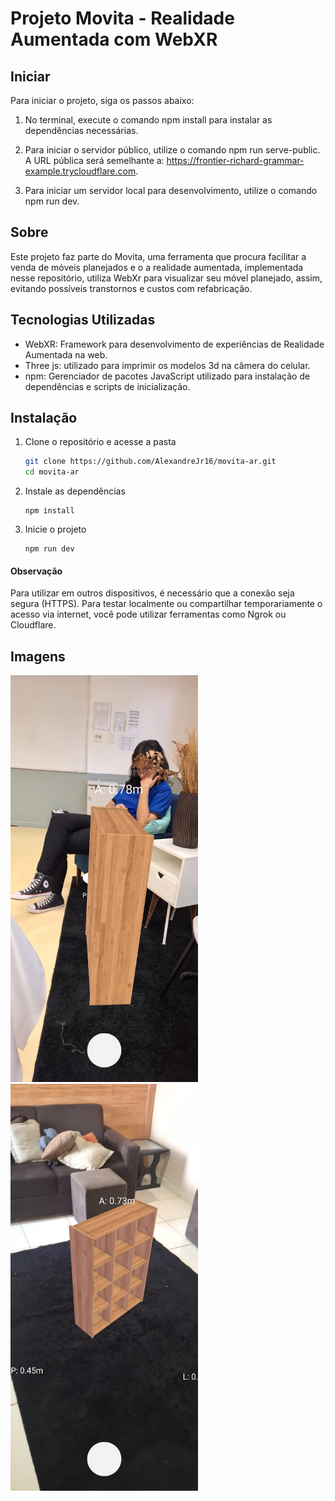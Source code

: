 # Projeto Movita - Realidade Aumentada com WebXR
## Iniciar
Para iniciar o projeto, siga os passos abaixo:

1. No terminal, execute o comando npm install para instalar as dependências necessárias.

2. Para iniciar o servidor público, utilize o comando npm run serve-public. A URL pública será semelhante a: https://frontier-richard-grammar-example.trycloudflare.com.

3. Para iniciar um servidor local para desenvolvimento, utilize o comando npm run dev.

## Sobre
Este projeto faz parte do Movita, uma ferramenta que procura facilitar a venda de móveis planejados e o a realidade aumentada, implementada nesse repositório, utiliza WebXr para visualizar seu móvel planejado, assim, evitando possíveis transtornos e custos com refabricação.

## Tecnologias Utilizadas
- WebXR: Framework para desenvolvimento de experiências de Realidade Aumentada na web.
- Three js: utilizado para imprimir os modelos 3d na câmera do celular.
- npm: Gerenciador de pacotes JavaScript utilizado para instalação de dependências e scripts de inicialização.

## Instalação
1. Clone o repositório e acesse a pasta
   ````bash
   git clone https://github.com/AlexandreJr16/movita-ar.git
   cd movita-ar
   ````
2. Instale as dependências
   ````
   npm install
   ````
3. Inicie o projeto
   ````
   npm run dev
   ````
#### Observação

Para utilizar em outros dispositivos, é necessário que a conexão seja segura (HTTPS). Para testar localmente ou compartilhar temporariamente o acesso via internet, você pode utilizar ferramentas como Ngrok ou Cloudflare.


## Imagens
<p float="left">
  <img src="public/img1.jpg" width="300" />
  <img src="public/img2.jpg" width="300" />
</p>
